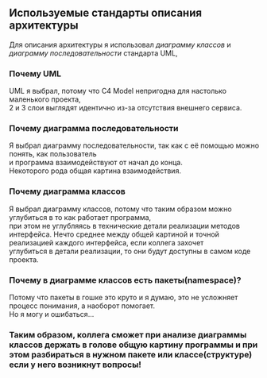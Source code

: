 ## Используемые стандарты описания архитектуры
Для описания архитектуры я использовал *диаграмму классов* и  
*диаграмму последовательности* стандарта UML,
### Почему UML
UML я выбрал, потому что C4 Model непригодна для настолько маленького проекта,  
2 и 3 слои выглядят идентично из-за отсутствия внешнего сервиса.


### Почему диаграмма последовательности
Я выбрал диаграмму последовательности, так как с её помощью можно понять, как пользователь  
и программа взаимодействуют от начал до конца.  
Некоторого рода общая картина взаимодействия.


### Почему диаграмма классов
Я выбрал диаграмму классов, потому что таким образом можно углубиться в то как работает программа,  
при этом не углубляясь в технические детали реализации методов интерфейса.
Нечто среднее между общей картиной и точной реализацией каждого интерфейса, если коллега захочет  
углубиться в детали реализации, то они будут доступны в самом коде проекта.

### Почему в диаграмме классов есть пакеты(namespace)?
Потому что пакеты в гошке это круто и я думаю, это не усложняет процесс понимания, а наоборот помогает.  
Но я могу и ошибаться...

### Таким образом, коллега сможет при анализе диаграммы классов держать в голове общую картину программы и при этом разбираться в нужном пакете или классе(структуре) если у него возникнут вопросы!

